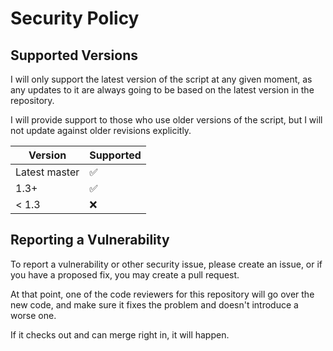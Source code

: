 # Security Policy

## Supported Versions

I will only support the latest version of the script at any given moment, as any updates to it are always going to be based on the latest version in the repository.

I will provide support to those who use older versions of the script, but I will not update against older revisions explicitly.

| Version       | Supported          |
| ------------- | ------------------ |
| Latest master | :white_check_mark: |
| 1.3+          | :white_check_mark: |
| < 1.3         | :x:                |

## Reporting a Vulnerability

To report a vulnerability or other security issue, please create an issue, or if you have a proposed fix, you may create a pull request.

At that point, one of the code reviewers for this repository will go over the new code, and make sure it fixes the problem and doesn't introduce a worse one.

If it checks out and can merge right in, it will happen.
